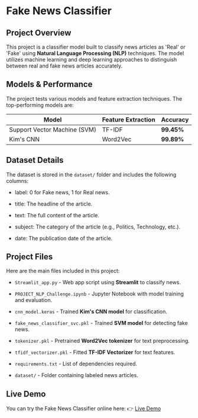 # Fake News Classifier 

##  Project Overview

This project is a classifier model built to classify news articles as 'Real' or 'Fake' using **Natural Language Processing (NLP)** techniques. The model utilizes machine learning and deep learning approaches to distinguish between real and fake news articles accurately.

##  Models & Performance

The project tests various models and feature extraction techniques. The top-performing models are:

| Model              | Feature Extraction | Accuracy |
|-------------------|-------------------|----------|
| Support Vector Machine (SVM) | TF-IDF | **99.45%** |
| Kim's CNN | Word2Vec | **99.89%** |

## Dataset Details

The dataset is stored in the `dataset/` folder and includes the following columns:

* label: 0 for Fake news, 1 for Real news.

* title: The headline of the article.

* text: The full content of the article.

* subject: The category of the article (e.g., Politics, Technology, etc.).

* date: The publication date of the article.

## Project Files

Here are the main files included in this project:

-   `Streamlit_app.py` - Web app script using **Streamlit** to classify news.
    
-   `PROJECT_NLP_Challenge.ipynb` - Jupyter Notebook with model training and evaluation.
    
-   `cnn_model.keras` - Trained **Kim's CNN model** for classification.
    
-   `fake_news_classifier_svc.pkl` - Trained **SVM model** for detecting fake news.
    
-   `tokenizer.pkl` - Pretrained **Word2Vec tokenizer** for text preprocessing.
    
-   `tfidf_vectorizer.pkl` - Fitted **TF-IDF Vectorizer** for text features.
    
-   `requirements.txt` - List of dependencies required.
    
-   `dataset/` - Folder containing labeled news articles.

## Live Demo

You can try the Fake News Classifier online here: 👉 [Live Demo](https://nlp-neurallen.streamlit.app/)
